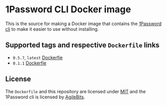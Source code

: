 # 1Password CLI Docker image

This is the source for making a Docker image that contains the [1Password cli](https://blog.agilebits.com/2017/09/06/announcing-the-1password-command-line-tool-public-beta/) to make it easier to use without installing.

## Supported tags and respective `Dockerfile` links

- `0.5.7`, `latest` [Dockerfie](https://github.com/aaronpowell/1password-cli-docker/blob/master/Dockerfile)
- `0.1.1` [Dockerfie](https://github.com/aaronpowell/1password-cli-docker/blob/b342fca0f062100ab675f8251ae503e4809afd56/Dockerfile)

## License

The `Dockerfile` and this repository are licensed under [MIT](https://github.com/aaronpowell/1password-cli-docker/blob/master/License.md) and the 1Password cli is licensed by [AgileBits](https://agilebits.com/).
